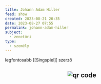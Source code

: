 ```yaml
---
title: Johann Adam Hiller
feed: show
created: 2023-08-21 20:35
date: 2023-08-27 07:55
permalink: johann-adam-hiller
subject:
  - zenetöri
type:
  - személy
---
```


legfontosabb [[Singspiel]] szerző



## <p style="text-align: center;"><img src="https://chart.googleapis.com/chart?cht=qr&chl=https://notes.andrasdenes.com/johann-adam-hiller&chs=180x180&choe=UTF-8&chld=L|2" alt="qr code"></p>

